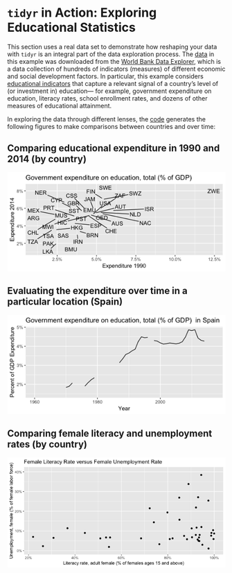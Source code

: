 # `tidyr` in Action: Exploring Educational Statistics

This section uses a real data set to demonstrate how reshaping your data with `tidyr` is an integral part of the data exploration process. The [data](data/) in this example was downloaded from the [World Bank Data Explorer](https://data.worldbank.org/), which is a data collection of hundreds of indicators (measures) of different economic and social development factors. In particular, this example considers [educational indicators](http://datatopics.worldbank.org/education/) that capture a relevant signal of a country’s level of (or investment in) education— for example, government expenditure on education, literacy rates, school enrollment rates, and dozens of other measures of educational attainment. 

In exploring the data through different lenses, the [code](analysis.R) generates the following figures to make comparisons between countries and over time:

## Comparing educational expenditure in 1990 and 2014 (by country)

![Scatter plot of educational expenditure in 1990 and 2014](imgs/expenditure_chart.png)

## Evaluating the expenditure over time in a particular location (Spain)

![Line chart of Spain's education expenditure over time](imgs/spain_chart.png)

## Comparing female literacy and unemployment rates (by country)

![Scatter plot of female literacy rate v.s. female unemployment rate](imgs/lit_chart.png)